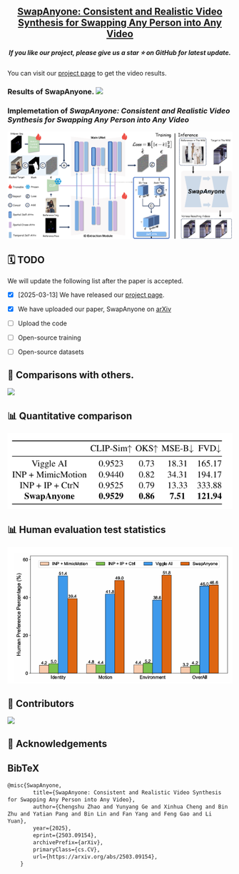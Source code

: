 <h2 align="center"> 
  <a href="https://github.com/PKU-YuanGroup/SwapAnyone"> SwapAnyone: Consistent and Realistic Video Synthesis for Swapping Any Person into Any Video</a>
</h2>
<h5 align="center"> 
If you like our project, please give us a star ⭐ on GitHub for latest update.  </h5>
<h5 align="center">

<!-- [![arXiv](https://img.shields.io/badge/Arxiv-2411.20224-b31b1b.svg?logo=arXiv)](https://arxiv.org/) -->
<!--
[![License](https://img.shields.io/badge/License-MIT-yellow)](https://github.com/PKU-YuanGroup/NeuralGS/blob/main/LICENSE) 
[![GitHub repo stars](https://img.shields.io/github/stars/PKU-YuanGroup/NeuralGS?style=flat&logo=github&logoColor=whitesmoke&label=Stars)](https://github.com/PKU-YuanGroup/NeuralGS/stargazers)&#160;
[![GitHub repo forks](https://img.shields.io/github/forks/PKU-YuanGroup/NeuralGS?style=flat&logo=github&logoColor=whitesmoke&label=Forks)](https://github.com/PKU-YuanGroup/NeuralGS/network)&#160;
[![GitHub repo watchers](https://img.shields.io/github/watchers/PKU-YuanGroup/NeuralGS?style=flat&logo=github&logoColor=whitesmoke&label=Watchers)](https://github.com/PKU-YuanGroup/NeuralGS/watchers)&#160;
-->
</h5>

You can visit our [project page](https://github.com/PKU-YuanGroup/SwapAnyone) to get the video results.

<h3>Results of SwapAnyone.

<img src="docs/source/images/teaser.png"/>

### Implemetation of _SwapAnyone: Consistent and Realistic Video Synthesis for Swapping Any Person into Any Video_


<img src="docs/source/images/method_pipeline.png"/>


## 🗓️ TODO
We will update the following list after the paper is accepted.
- [x] [2025-03-13] We have released our [project page](https://github.com/PKU-YuanGroup/SwapAnyone).
- [x] We have uploaded our paper, SwapAnyone on [arXiv](https://arxiv.org/abs/2503.09154)
- [ ] Upload the code
- [ ] Open-source training
- [ ] Open-source datasets


## 🌅 Comparisons with others.
<img src="docs/source/images/experiments_comparison.png"/>


## 📊 Quantitative comparison
<img src="docs/source/images/quan_comparison.png"/>


## 📊 Human evaluation test statistics
<img src="docs/source/images/human_eve.png"/>



## 🤝 Contributors

<a href="https://github.com/PKU-YuanGroup/SwapAnyone/graphs/contributors">
  <img src="https://contrib.rocks/image?repo=PKU-YuanGroup/SwapAnyone" />
</a>


## 🙏 Acknowledgements


## BibTeX

```
@misc{SwapAnyone,
        title={SwapAnyone: Consistent and Realistic Video Synthesis for Swapping Any Person into Any Video}, 
        author={Chengshu Zhao and Yunyang Ge and Xinhua Cheng and Bin Zhu and Yatian Pang and Bin Lin and Fan Yang and Feng Gao and Li Yuan},
        year={2025},
        eprint={2503.09154},
        archivePrefix={arXiv},
        primaryClass={cs.CV},
        url={https://arxiv.org/abs/2503.09154}, 
    }
```
